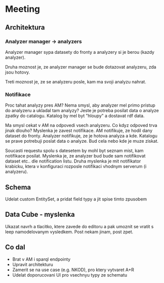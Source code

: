 # Meeting

## Architektura

### Analyzer manager -> analyzers

Analyzer manager sypa datasety do fronty a analyzery si je berou (kazdy analyzer).

Druha moznost je, ze analyzer manager se bude dotazovat analyzeru, zda jsou hotovy.

Treti moznost je, ze se analyzeru posle, kam ma svoji analyzu nahrat.

### Notifikace

Proc tahat analyzy pres AM? Nema smysl, aby analyzer mel primo pristup do analyzeru a ukladal tam analyzy? Jeste je potreba posilat data o analyze zpatky do catalogu. Katalog by mel byt "hloupy" a dostavat rdf data.

Ma smysl cekat v AM na odpovedi vsech analyzeru. Co kdyz odpoved trva jinak dlouho? Myslenka je zavest notifikace. AM notifikuje, ze hodil dany dataset do fronty. Analyzer notifikuje, ze je hotova analyza a kde. Katalogu se prave potrebuji poslat data o analyze. Bud cela nebo kde je muze ziskat.

Soucasti requestu spolu s datesetem by mohl byt seznam mist, kam notifikace posilat. Myslenka je, ze analyzer bud bude sam notifikovat dataset etc.. dle notification listu. Druha myslenka je mit notifikator krabicku, ktera v konfiguraci rozposle notifikaci vhodnym serverum (i analyzeru).

## Schema

Udelat custom EntitySet, a pridat field typy a jit spise timto zpusobem

## Data Cube - myslenka

Ukazat navrh a tlacitko, ktere zavede do editoru a pak umoznit se vratit s leep namodelovanym vysledkem. Post nekam jinam, post zpet.

## Co dal

-   Brat v AM i sparql endpointy
-   Upravit architekturu
-   Zamerit se na use case (e.g. NKOD), pro ktery vytvaret A+R
-   Udelat doporucovani UI pro vsechnyu typy ze schematu
